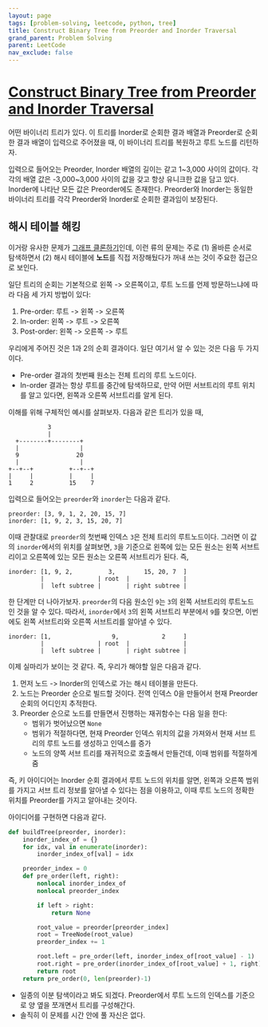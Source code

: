 ```yaml
---
layout: page
tags: [problem-solving, leetcode, python, tree]
title: Construct Binary Tree from Preorder and Inorder Traversal
grand_parent: Problem Solving
parent: LeetCode
nav_exclude: false
---
```


# [Construct Binary Tree from Preorder and Inorder Traversal](https://leetcode.com/problems/construct-binary-tree-from-preorder-and-inorder-traversal/)


 어떤 바이너리 트리가 있다. 이 트리를 Inorder로 순회한 결과 배열과
 Preorder로 순회한 결과 배열이 입력으로 주어졌을 때, 이 바이너리
 트리를 복원하고 루트 노드를 리턴하자.

 입력으로 들어오는 Preorder, Inorder 배열의 길이는 같고 1~3,000 사이의
 값이다. 각각의 배열 값은 -3,000~3,000 사이의 값을 갖고 항상 유니크한
 값을 담고 있다. Inorder에 나타난 모든 값은 Preorder에도
 존재한다. Preorder와 Inorder는 동일한 바이너리 트리를 각각 Preorder와
 Inorder로 순회한 결과임이 보장된다.

## 해시 테이블 해킹

 이거랑 유사한 문제가 [그래프 클론하기](../clone-graph)인데, 이런 류의
 문제는 주로 (1) 올바른 순서로 탐색하면서 (2) 해시 테이블에 **노드**를
 직접 저장해뒀다가 꺼내 쓰는 것이 주요한 접근으로 보인다.

 일단 트리의 순회는 기본적으로 왼쪽 -> 오른쪽이고, 루트 노드를 언제
 방문하느냐에 따라 다음 세 가지 방법이 있다:
 1. Pre-order: 루트 -> 왼쪽 -> 오른쪽
 2. In-order: 왼쪽 -> 루트 -> 오른쪽
 3. Post-order: 왼쪽 -> 오른쪽 -> 루트

 우리에게 주어진 것은 1과 2의 순회 결과이다. 일단 여기서 알 수 있는
 것은 다음 두 가지이다.
 - Pre-order 결과의 첫번째 원소는 전체 트리의 루트 노드이다.
 - In-order 결과는 항상 루트를 중간에 탐색하므로, 만약 어떤 서브트리의
   루트 위치를 알고 있다면, 왼쪽과 오른쪽 서브트리를 알게 된다.

 이해를 위해 구체적인 예시를 살펴보자. 다음과 같은 트리가 있을 때,

```
           3
           |
  +--------+--------+
  |                 |
  9                20
  |                 |
+--+--+          +--+--+
|     |          |     |
1     2          15    7
```

 입력으로 들어오는 `preorder`와 `inorder`는 다음과 같다.

```
preorder: [3, 9, 1, 2, 20, 15, 7]
inorder: [1, 9, 2, 3, 15, 20, 7]
```

 이때 관찰대로 `preorder`의 첫번째 인덱스 `3`은 전체 트리의
 루트노드이다. 그러면 이 값의 `inorder`에서의 위치를 살펴보면, `3`을
 기준으로 왼쪽에 있는 모든 원소는 왼쪽 서브트리이고 오른쪽에 있는 모든
 원소는 오른쪽 서브트리가 된다. 즉,

```
inorder: [1, 9, 2,          3,        15, 20, 7  ]
         |               | root  |               |
         |  left subtree |       | right subtree |
```

 한 단계만 더 나아가보자. `preorder`의 다음 원소인 `9`는 `3`의 왼쪽
 서브트리의 루트노드인 것을 알 수 있다. 따라서, `inorder`에서 `3`의
 왼쪽 서브트리 부분에서 `9`를 찾으면, 이번에도 왼쪽 서브트리와 오른쪽
 서브트리를 알아낼 수 있다.

```
inorder: [1,                 9,            2     ]
         |               | root  |               |
         |  left subtree |       | right subtree |
```

 이제 실마리가 보이는 것 같다. 즉, 우리가 해야할 일은 다음과 같다.

 1. 먼저 노드 -> Inorder의 인덱스로 가는 해시 테이블을 만든다.
 2. 노드는 Preorder 순으로 빌드할 것이다. 전역 인덱스 0을 만들어서
    현재 Preorder 순회의 어디인지 추적한다.
 3. Preorder 순으로 노드를 만들면서 진행하는 재귀함수는 다음 일을
    한다:
    - 범위가 벗어났으면 `None`
    - 범위가 적절하다면, 현재 Preorder 인덱스 위치의 값을 가져와서
      현재 서브 트리의 루트 노드를 생성하고 인덱스를 증가
    - 노드의 양쪽 서브 트리를 재귀적으로 호출해서 만들건데, 이때
      범위를 적절하게 줌

 즉, 키 아이디어는 Inorder 순회 결과에서 루트 노드의 위치를 알면,
 왼쪽과 오른쪽 범위를 가지고 서브 트리 정보를 알아낼 수 있다는 점을
 이용하고, 이때 루트 노드의 정확한 위치를 Preorder를 가지고 알아내는
 것이다.

 아이디어를 구현하면 다음과 같다.

```python
def buildTree(preorder, inorder):
    inorder_index_of = {}
    for idx, val in enumerate(inorder):
        inorder_index_of[val] = idx

    preorder_index = 0
    def pre_order(left, right):
        nonlocal inorder_index_of
        nonlocal preorder_index

        if left > right:
            return None

        root_value = preorder[preorder_index]
        root = TreeNode(root_value)
        preorder_index += 1

        root.left = pre_order(left, inorder_index_of[root_value] - 1)
        root.right = pre_order(inorder_index_of[root_value] + 1, right)
        return root
    return pre_order(0, len(preorder)-1)
```

 - 일종의 이분 탐색이라고 봐도 되겠다. Preorder에서 루트 노드의
   인덱스를 기준으로 양 옆을 쪼개면서 트리를 구성해간다.
 - 솔직히 이 문제를 시간 안에 풀 자신은 없다.
